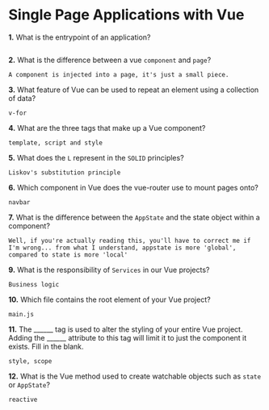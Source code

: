 # Single Page Applications with Vue

**1.** What is the entrypoint of an application?
<!-- enter you answer in the space below -->
```

```
**2.** What is the difference between a vue `component` and `page`?
<!-- enter you answer in the space below -->
```
A component is injected into a page, it's just a small piece.
```
**3.** What feature of Vue can be used to repeat an element using a collection of data?
<!-- enter you answer in the space below -->
```
v-for
```
**4.** What are the three tags that make up a Vue component?
<!-- enter you answer in the space below -->
```
template, script and style
```
**5.** What does the `L` represent in the `SOLID` principles?
<!-- enter you answer in the space below -->
```
Liskov's substitution principle
```
**6.** Which component in Vue does the vue-router use to mount pages onto?
<!-- enter you answer in the space below -->
```
navbar
```
**7.** What is the difference between the `AppState` and the state object within a component?
<!-- enter you answer in the space below -->
```
Well, if you're actually reading this, you'll have to correct me if I'm wrong... from what I understand, appstate is more 'global', compared to state is more 'local'
```
**9.** What is the responsibility of `Services` in our Vue projects?
<!-- enter you answer in the space below -->
```
Business logic
```
**10.** Which file contains the root element of your Vue project?
<!-- enter you answer in the space below -->
```
main.js
```
**11.** The ______ tag is used to alter the styling of your entire Vue project.  Adding the ______ attribute to this tag will limit it to just the component it exists.  Fill in the blank.
<!-- enter you answer in the space below -->
```
style, scope
```
**12.** What is the Vue method used to create watchable objects such as `state` or `AppState`?
<!-- enter you answer in the space below -->
```
reactive
```